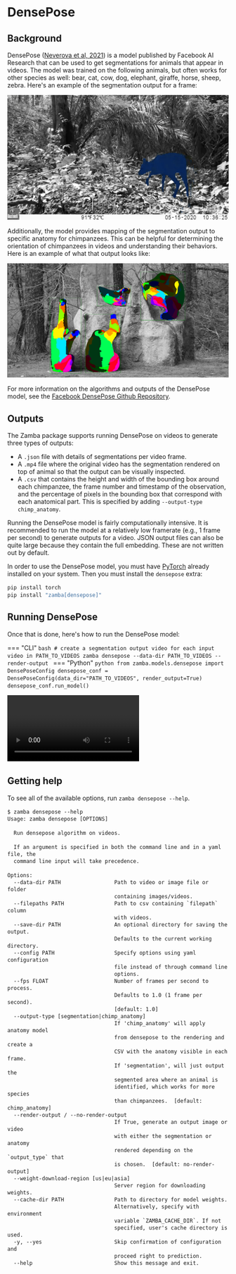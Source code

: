 # DensePose

## Background

DensePose ([Neverova et al, 2021](https://arxiv.org/abs/2011.12438v1)) is a model published by Facebook AI Research that can be used to get segmentations for animals that appear in videos. The model was trained on the following animals, but often works for other species as well: bear, cat, cow, dog, elephant, giraffe, horse, sheep, zebra. Here's an example of the segmentation output for a frame:

![segmentation of duiker](../media/seg_out.jpg)

Additionally, the model provides mapping of the segmentation output to specific anatomy for chimpanzees. This can be helpful for determining the orientation of chimpanzees in videos and understanding their behaviors. Here is an example of what that output looks like:

![chimpanzee texture output](../media/texture_out.png)

For more information on the algorithms and outputs of the DensePose model, see the [Facebook DensePose Github Repository](https://github.com/facebookresearch/detectron2/tree/main/projects/DensePose).

## Outputs

The Zamba package supports running DensePose on videos to generate three types of outputs:

 - A `.json` file with details of segmentations per video frame.
 - A `.mp4` file where the original video has the segmentation rendered on top of animal so that the output can be visually inspected.
 - A `.csv` that contains the height and width of the bounding box around each chimpanzee, the frame number and timestamp of the observation, and the percentage of pixels in the bounding box that correspond with each anatomical part. This is specified by adding `--output-type chimp_anatomy`.

Running the DensePose model is fairly computationally intensive. It is recommended to run the model at a relatively low framerate (e.g., 1 frame per second) to generate outputs for a video. JSON output files can also be quite large because they contain the full embedding. These are not written out by default.

In order to use the DensePose model, you must have [PyTorch](https://pytorch.org/get-started/locally/) already installed on your system. Then you must install the `densepose` extra:

```bash
pip install torch
pip install "zamba[densepose]"
```

## Running DensePose

Once that is done, here's how to run the DensePose model:

=== "CLI"
    ```bash
    # create a segmentation output video for each input video in PATH_TO_VIDEOS
    zamba densepose --data-dir PATH_TO_VIDEOS --render-output
    ```
=== "Python"
    ```python
    from zamba.models.densepose import DensePoseConfig
    densepose_conf = DensePoseConfig(data_dir="PATH_TO_VIDEOS", render_output=True)
    densepose_conf.run_model()
    ```

<video controls>
  <source src="../../media/densepose_zamba_vid.mp4" type="video/mp4">
</video>


## Getting help

To see all of the available options, run `zamba densepose --help`.

```console
$ zamba densepose --help
Usage: zamba densepose [OPTIONS]

  Run densepose algorithm on videos.

  If an argument is specified in both the command line and in a yaml file, the
  command line input will take precedence.

Options:
  --data-dir PATH                 Path to video or image file or folder
                                  containing images/videos.
  --filepaths PATH                Path to csv containing `filepath` column
                                  with videos.
  --save-dir PATH                 An optional directory for saving the output.
                                  Defaults to the current working directory.
  --config PATH                   Specify options using yaml configuration
                                  file instead of through command line
                                  options.
  --fps FLOAT                     Number of frames per second to process.
                                  Defaults to 1.0 (1 frame per second).
                                  [default: 1.0]
  --output-type [segmentation|chimp_anatomy]
                                  If 'chimp_anatomy' will apply anatomy model
                                  from densepose to the rendering and create a
                                  CSV with the anatomy visible in each frame.
                                  If 'segmentation', will just output the
                                  segmented area where an animal is
                                  identified, which works for more species
                                  than chimpanzees.  [default: chimp_anatomy]
  --render-output / --no-render-output
                                  If True, generate an output image or video
                                  with either the segmentation or anatomy
                                  rendered depending on the `output_type` that
                                  is chosen.  [default: no-render-output]
  --weight-download-region [us|eu|asia]
                                  Server region for downloading weights.
  --cache-dir PATH                Path to directory for model weights.
                                  Alternatively, specify with environment
                                  variable `ZAMBA_CACHE_DIR`. If not
                                  specified, user's cache directory is used.
  -y, --yes                       Skip confirmation of configuration and
                                  proceed right to prediction.
  --help                          Show this message and exit.
```
